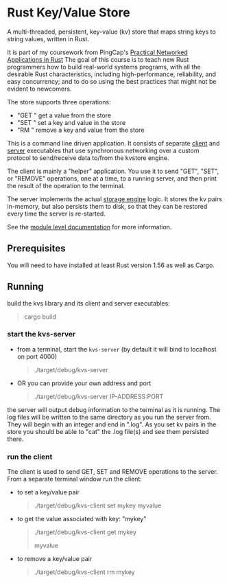 # Rust Key/Value Store

A multi-threaded, persistent, key-value (kv) store that maps string keys to string values, written in Rust.

It is part of my coursework from PingCap's [Practical Networked Applications in Rust](https://github.com/pingcap/talent-plan/blob/master/courses/rust/README.md)
The goal of this course is to teach new Rust programmers how to build real-world systems programs, with all the 
desirable Rust characteristics, including high-performance, reliability, and easy concurrency; and to do so using 
the best practices that might not be evident to newcomers.


The store supports three operations:
- "GET <key>" get a value from the store
- "SET <key> <value>" set a key and value in the store
- "RM <key>" remove a key and value from the store


This is a command line driven application.
It consists of separate [client](./src/bin/kvs-client.rs) and [server](./src/bin/kvs-server.rs) executables that use synchronous networking over a custom protocol
to send/receive data to/from the kvstore engine.

The client is mainly a "helper" application. You use it to send "GET", "SET", or "REMOVE" operations, one at a time, to a running server, and then print the result of the operation to the terminal.

The server implements the actual [storage engine](./src/engine/kvs.rs) logic. It stores the kv pairs in-memory, but also persists them to disk, so that they can be restored every time the server is re-started.


See the [module level documentation](./src/lib.rs) for more information.


## Prerequisites
You will need to have installed at least Rust version 1.56 as well as Cargo.

## Running
build the kvs library and its client and server executables:
> cargo build

### start the kvs-server
- from a terminal, start the `kvs-server` (by default it will bind to localhost on port 4000)
    > ./target/debug/kvs-server


- OR you can provide your own address and port
    > ./target/debug/kvs-server IP-ADDRESS:PORT

the server will output debug information to the terminal as it is running. The log files will be written to the same
directory as you run the server from. They will begin with an integer and end in ".log". As you set kv pairs in the store you
should be able to "cat" the .log file(s) and see them persisted there.


### run the client
The client is used to send GET, SET and REMOVE operations to the server.
From a separate terminal window run the client:

- to set a key/value pair
    > ./target/debug/kvs-client set mykey myvalue


- to get the value associated with key: "mykey"
    > ./target/debug/kvs-client get mykey
    >
    > myvalue


- to remove a key/value pair
    > ./target/debug/kvs-client rm mykey

  